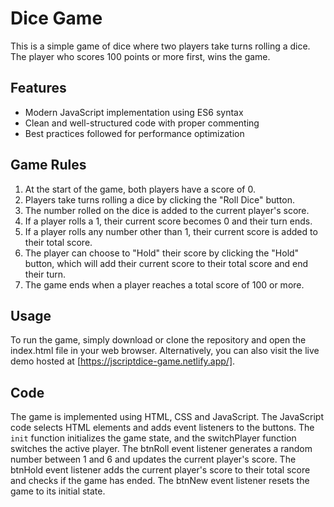 # Dice Game

This is a simple game of dice where two players take turns rolling a dice. The player who scores 100 points or more first, wins the game.

## Features

- Modern JavaScript implementation using ES6 syntax
- Clean and well-structured code with proper commenting
- Best practices followed for performance optimization

## Game Rules

1. At the start of the game, both players have a score of 0.
2. Players take turns rolling a dice by clicking the "Roll Dice" button.
3. The number rolled on the dice is added to the current player's score.
4. If a player rolls a 1, their current score becomes 0 and their turn ends.
5. If a player rolls any number other than 1, their current score is added to their total score.
6. The player can choose to "Hold" their score by clicking the "Hold" button, which will add their current score to their total score and end their turn.
7. The game ends when a player reaches a total score of 100 or more.

## Usage

To run the game, simply download or clone the repository and open the index.html file in your web browser. Alternatively, you can also visit the live demo hosted at [https://jscriptdice-game.netlify.app/].

## Code

The game is implemented using HTML, CSS and JavaScript. The JavaScript code selects HTML elements and adds event listeners to the buttons. The `init` function initializes the game state, and the switchPlayer function switches the active player. The btnRoll event listener generates a random number between 1 and 6 and updates the current player's score. The btnHold event listener adds the current player's score to their total score and checks if the game has ended. The btnNew event listener resets the game to its initial state.
